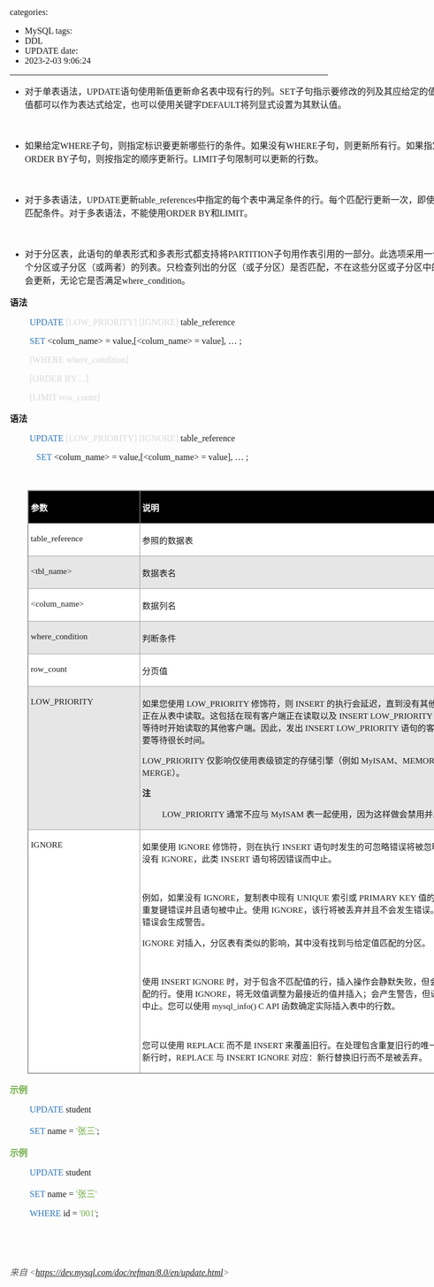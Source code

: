 categories:
- MySQL
tags:
- DDL
- UPDATE
date:
- 2023-2-03 9:06:24
---

<body lang=zh-CN style='font-family:"Microsoft YaHei UI";font-size:12.0pt'>
<!--StartFragment-->

<div style='direction:ltr;border-width:100%'>

<div style='direction:ltr;margin-top:0in;margin-left:0in;width:8.5909in'>

<div style='direction:ltr;margin-top:0in;margin-left:0in;width:8.5909in'>

<ul type=disc style='direction:ltr;unicode-bidi:embed;margin-top:0in;
 margin-bottom:0in'>
 <li style='margin-top:0;margin-bottom:0;vertical-align:middle'><span
     style='font-family:"Microsoft YaHei UI";font-size:12.0pt'>对于单表语法，</span><span
     style='font-family:"Comic Sans MS";font-size:12.0pt'>UPDATE</span><span
     style='font-family:"Microsoft YaHei UI";font-size:12.0pt'>语句使用新值更新命名表中现有行的列。</span><span
     style='font-family:"Comic Sans MS";font-size:12.0pt'>SET</span><span
     style='font-family:"Microsoft YaHei UI";font-size:12.0pt'>子句指示要修改的列及其应给定的值。每个值都可以作为表达式给定，也可以使用关键字</span><span
     style='font-family:"Comic Sans MS";font-size:12.0pt'>DEFAULT</span><span
     style='font-family:"Microsoft YaHei UI";font-size:12.0pt'>将列显式设置为其默认值。</span></li>
</ul>

<p style='margin-left:.375in;font-family:"Comic Sans MS";font-size:
12.0pt'>&nbsp;</p>

<ul type=disc style='direction:ltr;unicode-bidi:embed;margin-top:0in;
 margin-bottom:0in'>
 <li style='margin-top:0;margin-bottom:0;vertical-align:middle'><span
     style='font-family:"Microsoft YaHei UI";font-size:12.0pt'>如果给定</span><span
     style='font-family:"Comic Sans MS";font-size:12.0pt'>WHERE</span><span
     style='font-family:"Microsoft YaHei UI";font-size:12.0pt'>子句，则指定标识要更新哪些行的条件。如果没有</span><span
     style='font-family:"Comic Sans MS";font-size:12.0pt'>WHERE</span><span
     style='font-family:"Microsoft YaHei UI";font-size:12.0pt'>子句，则更新所有行。如果指定了</span><span
     style='font-family:"Comic Sans MS";font-size:12.0pt'>ORDER BY</span><span
     style='font-family:"Microsoft YaHei UI";font-size:12.0pt'>子句，则按指定的顺序更新行。</span><span
     style='font-family:"Comic Sans MS";font-size:12.0pt'>LIMIT</span><span
     style='font-family:"Microsoft YaHei UI";font-size:12.0pt'>子句限制可以更新的行数。</span></li>
</ul>

<p style='margin-left:.375in;font-family:"Comic Sans MS";font-size:
12.0pt'>&nbsp;</p>

<ul type=disc style='direction:ltr;unicode-bidi:embed;margin-top:0in;
 margin-bottom:0in'>
 <li style='margin-top:0;margin-bottom:0;vertical-align:middle'><span
     style='font-family:"Microsoft YaHei UI";font-size:12.0pt'>对于多表语法，</span><span
     style='font-family:"Comic Sans MS";font-size:12.0pt'>UPDATE</span><span
     style='font-family:"Microsoft YaHei UI";font-size:12.0pt'>更新</span><span
     style='font-family:"Comic Sans MS";font-size:12.0pt'>table_references</span><span
     style='font-family:"Microsoft YaHei UI";font-size:12.0pt'>中指定的每个表中满足条件的行。每个匹配行更新一次，即使它多次匹配条件。对于多表语法，不能使用</span><span
     style='font-family:"Comic Sans MS";font-size:12.0pt'>ORDER BY</span><span
     style='font-family:"Microsoft YaHei UI";font-size:12.0pt'>和</span><span
     style='font-family:"Comic Sans MS";font-size:12.0pt'>LIMIT</span><span
     style='font-family:"Microsoft YaHei UI";font-size:12.0pt'>。</span></li>
</ul>

<p style='margin-left:.375in;font-family:"Comic Sans MS";font-size:
12.0pt'>&nbsp;</p>

<ul type=disc style='direction:ltr;unicode-bidi:embed;margin-top:0in;
 margin-bottom:0in'>
 <li style='margin-top:0;margin-bottom:0;vertical-align:middle'><span
     style='font-family:"Microsoft YaHei UI";font-size:12.0pt'>对于分区表，此语句的单表形式和多表形式都支持将</span><span
     style='font-family:"Comic Sans MS";font-size:12.0pt'>PARTITION</span><span
     style='font-family:"Microsoft YaHei UI";font-size:12.0pt'>子句用作表引用的一部分。此选项采用一个或多个分区或子分区（或两者）的列表。只检查列出的分区（或子分区）是否匹配，不在这些分区或子分区中的行不会更新，无论它是否满足</span><span
     style='font-family:"Comic Sans MS";font-size:12.0pt'>where_condition</span><span
     style='font-family:"Microsoft YaHei UI";font-size:12.0pt'>。</span></li>
</ul>

<p style='font-family:"Microsoft YaHei UI";font-size:12.0pt'><span
style='font-weight:bold'>语法</span></p>

<p style='margin-left:.375in;font-family:"Comic Sans MS";font-size:
12.0pt'><span style='color:#2E75B5'>UPDATE </span><span style='color:#D8D8D8'>[LOW_PRIORITY]
[IGNORE]</span> table_reference</p>

<p style='margin-left:.375in;font-family:"Comic Sans MS";font-size:
12.0pt'><span style='color:#2E75B5' lang=zh-CN>SET </span><span lang=en-US>&lt;</span><span
lang=zh-CN>col</span><span lang=en-US>um</span><span lang=zh-CN>_name</span><span
lang=en-US>&gt;</span><span lang=zh-CN> = value</span><span lang=en-US>,[&lt;</span><span
lang=zh-CN>col</span><span lang=en-US>um</span><span lang=zh-CN>_name</span><span
lang=en-US>&gt;</span><span lang=zh-CN> = value</span><span lang=en-US>], … ;</span></p>

<p style='margin-left:.375in;font-family:"Comic Sans MS";font-size:
12.0pt;color:#D8D8D8'>[WHERE where_condition]</p>

<p style='margin-left:.375in;font-family:"Comic Sans MS";font-size:
12.0pt;color:#D8D8D8'>[ORDER BY ...]</p>

<p style='margin-left:.375in;font-family:"Comic Sans MS";font-size:
12.0pt;color:#D8D8D8'>[LIMIT row_count]</p>

<p style='font-family:"Microsoft YaHei UI";font-size:12.0pt'><span
style='font-weight:bold'>语法</span></p>

<p style='margin-left:.375in;font-family:"Comic Sans MS";font-size:
12.0pt'><span style='color:#2E75B5'>UPDATE </span><span style='color:#D8D8D8'>[LOW_PRIORITY]
[IGNORE]</span> table_reference</p>

<p style='margin-left:.375in;font-family:"Comic Sans MS";font-size:
12.0pt'><span lang=zh-CN><span style='mso-spacerun:yes'>   </span></span><span
style='color:#2E75B5' lang=zh-CN>SET </span><span lang=en-US>&lt;</span><span
lang=zh-CN>col</span><span lang=en-US>um</span><span lang=zh-CN>_name</span><span
lang=en-US>&gt;</span><span lang=zh-CN> = value</span><span lang=en-US>,[&lt;</span><span
lang=zh-CN>col</span><span lang=en-US>um</span><span lang=zh-CN>_name</span><span
lang=en-US>&gt;</span><span lang=zh-CN> = value</span><span lang=en-US>], … ;</span></p>

<p style='margin-left:.375in;font-family:"Comic Sans MS";font-size:
12.0pt'>&nbsp;</p>

<div style='direction:ltr'>

<table border=1 cellpadding=0 cellspacing=0 valign=top style='direction:ltr;
 border-collapse:collapse;border-style:solid;border-color:#A3A3A3;border-width:
 1pt;margin-left:.3333in' title="" summary="">
 <tr>
  <td style='border-style:solid;border-color:#A3A3A3;border-width:1pt;
  background-color:black;vertical-align:top;width:2.0083in;padding:2.0pt 3.0pt 2.0pt 3.0pt'>
  <p style='font-family:"Microsoft YaHei UI";font-size:11.5pt;
  color:white'><span style='font-weight:bold'>参数</span></p>
  </td>
  <td style='border-style:solid;border-color:#A3A3A3;border-width:1pt;
  background-color:black;vertical-align:top;width:6.1194in;padding:2.0pt 3.0pt 2.0pt 3.0pt'>
  <p style='font-family:"Microsoft YaHei UI";font-size:11.5pt;
  color:white'><span style='font-weight:bold'>说明</span></p>
  </td>
 </tr>
 <tr>
  <td style='border-style:solid;border-color:#A3A3A3;border-width:1pt;
  background-color:white;vertical-align:top;width:2.0083in;padding:2.0pt 3.0pt 2.0pt 3.0pt'>
  <p style='font-family:"Comic Sans MS";font-size:11.5pt'>table_reference</p>
  </td>
  <td style='border-style:solid;border-color:#A3A3A3;border-width:1pt;
  background-color:white;vertical-align:top;width:6.1194in;padding:2.0pt 3.0pt 2.0pt 3.0pt'>
  <p style='font-family:"Microsoft YaHei UI";font-size:11.5pt'>参照的数据表</p>
  </td>
 </tr>
 <tr>
  <td style='border-style:solid;border-color:#A3A3A3;border-width:1pt;
  background-color:#E7E6E6;vertical-align:top;width:2.0083in;padding:2.0pt 3.0pt 2.0pt 3.0pt'>
  <p style='font-family:"Comic Sans MS";font-size:11.5pt'
  lang=en-US>&lt;tbl_name&gt;</p>
  </td>
  <td style='border-style:solid;border-color:#A3A3A3;border-width:1pt;
  background-color:#E7E6E6;vertical-align:top;width:6.1194in;padding:2.0pt 3.0pt 2.0pt 3.0pt'>
  <p style='font-family:"Microsoft YaHei UI";font-size:11.5pt'>数据表名</p>
  </td>
 </tr>
 <tr>
  <td style='border-style:solid;border-color:#A3A3A3;border-width:1pt;
  background-color:white;vertical-align:top;width:2.0083in;padding:2.0pt 3.0pt 2.0pt 3.0pt'>
  <p style='font-family:"Comic Sans MS";font-size:11.5pt'
  lang=en-US>&lt;colum_name&gt;</p>
  </td>
  <td style='border-style:solid;border-color:#A3A3A3;border-width:1pt;
  background-color:white;vertical-align:top;width:6.1194in;padding:2.0pt 3.0pt 2.0pt 3.0pt'>
  <p style='font-family:"Microsoft YaHei UI";font-size:11.5pt'>数据列名</p>
  </td>
 </tr>
 <tr>
  <td style='border-style:solid;border-color:#A3A3A3;border-width:1pt;
  background-color:#E7E6E6;vertical-align:top;width:2.0083in;padding:2.0pt 3.0pt 2.0pt 3.0pt'>
  <p style='font-family:"Comic Sans MS";font-size:11.5pt'>where_condition</p>
  </td>
  <td style='border-style:solid;border-color:#A3A3A3;border-width:1pt;
  background-color:#E7E6E6;vertical-align:top;width:6.1194in;padding:2.0pt 3.0pt 2.0pt 3.0pt'>
  <p style='font-family:"Microsoft YaHei UI";font-size:11.5pt'>判断条件</p>
  </td>
 </tr>
 <tr>
  <td style='border-style:solid;border-color:#A3A3A3;border-width:1pt;
  background-color:white;vertical-align:top;width:2.0083in;padding:2.0pt 3.0pt 2.0pt 3.0pt'>
  <p style='font-family:"Comic Sans MS";font-size:11.5pt'>row_count</p>
  </td>
  <td style='border-style:solid;border-color:#A3A3A3;border-width:1pt;
  background-color:white;vertical-align:top;width:6.1194in;padding:2.0pt 3.0pt 2.0pt 3.0pt'>
  <p style='font-family:"Microsoft YaHei UI";font-size:11.5pt'>分页值</p>
  </td>
 </tr>
 <tr>
  <td style='border-style:solid;border-color:#A3A3A3;border-width:1pt;
  background-color:#E7E6E6;vertical-align:top;width:2.0083in;padding:2.0pt 3.0pt 2.0pt 3.0pt'>
  <p style='font-family:"Comic Sans MS";font-size:11.5pt'>LOW_PRIORITY</p>
  </td>
  <td style='border-style:solid;border-color:#A3A3A3;border-width:1pt;
  background-color:#E7E6E6;vertical-align:top;width:6.1888in;padding:2.0pt 3.0pt 2.0pt 3.0pt'>
  <p style='font-size:11.5pt'><span style='font-family:"Microsoft YaHei UI"'>如果您使用</span><span
  style='font-family:"Comic Sans MS"'> LOW_PRIORITY </span><span
  style='font-family:"Microsoft YaHei UI"'>修饰符，则</span><span style='font-family:
  "Comic Sans MS"'> INSERT </span><span style='font-family:"Microsoft YaHei UI"'>的执行会延迟，直到没有其他客户端正在从表中读取。这包括在现有客户端正在读取以及</span><span
  style='font-family:"Comic Sans MS"'> INSERT LOW_PRIORITY </span><span
  style='font-family:"Microsoft YaHei UI"'>语句正在等待时开始读取的其他客户端。因此，发出</span><span
  style='font-family:"Comic Sans MS"'> INSERT LOW_PRIORITY </span><span
  style='font-family:"Microsoft YaHei UI"'>语句的客户端可能要等待很长时间。</span></p>
  <p style='font-size:11.5pt'><span style='font-family:"Comic Sans MS"'>LOW_PRIORITY
  </span><span style='font-family:"Microsoft YaHei UI"'>仅影响仅使用表级锁定的存储引擎（例如</span><span
  style='font-family:"Comic Sans MS"'> MyISAM</span><span style='font-family:
  "Microsoft YaHei UI"'>、</span><span style='font-family:"Comic Sans MS"'>MEMORY
  </span><span style='font-family:"Microsoft YaHei UI"'>和</span><span
  style='font-family:"Comic Sans MS"'> MERGE</span><span style='font-family:
  "Microsoft YaHei UI"'>）。</span></p>
  <p style='font-family:"Microsoft YaHei UI";font-size:11.5pt'><span
  style='font-weight:bold'>注</span></p>
  <p style='margin-left:.375in;font-size:11.5pt'><span
  style='font-family:"Comic Sans MS"'>LOW_PRIORITY </span><span
  style='font-family:"Microsoft YaHei UI"'>通常不应与</span><span style='font-family:
  "Comic Sans MS"'> MyISAM </span><span style='font-family:"Microsoft YaHei UI"'>表一起使用，因为这样做会禁用并发插入</span></p>
  </td>
 </tr>
 <tr>
  <td style='border-style:solid;border-color:#A3A3A3;border-width:1pt;
  background-color:white;vertical-align:top;width:2.0083in;padding:2.0pt 3.0pt 2.0pt 3.0pt'>
  <p style='font-family:"Comic Sans MS";font-size:11.5pt'>IGNORE</p>
  </td>
  <td style='border-style:solid;border-color:#A3A3A3;border-width:1pt;
  background-color:white;vertical-align:top;width:6.1888in;padding:2.0pt 3.0pt 2.0pt 3.0pt'>
  <p style='font-size:11.5pt'><span style='font-family:"Microsoft YaHei UI"'>如果使用</span><span
  style='font-family:"Comic Sans MS"'> IGNORE </span><span style='font-family:
  "Microsoft YaHei UI"'>修饰符，则在执行</span><span style='font-family:"Comic Sans MS"'>
  INSERT </span><span style='font-family:"Microsoft YaHei UI"'>语句时发生的可忽略错误将被忽略。如果没有</span><span
  style='font-family:"Comic Sans MS"'> IGNORE</span><span style='font-family:
  "Microsoft YaHei UI"'>，此类</span><span style='font-family:"Comic Sans MS"'>
  INSERT </span><span style='font-family:"Microsoft YaHei UI"'>语句将因错误而中止。</span></p>
  <p style='font-family:"Comic Sans MS";font-size:11.5pt'>&nbsp;</p>
  <p style='font-size:11.5pt'><span style='font-family:"Microsoft YaHei UI"'>例如，如果没有</span><span
  style='font-family:"Comic Sans MS"'> IGNORE</span><span style='font-family:
  "Microsoft YaHei UI"'>，复制表中现有</span><span style='font-family:"Comic Sans MS"'>
  UNIQUE </span><span style='font-family:"Microsoft YaHei UI"'>索引或</span><span
  style='font-family:"Comic Sans MS"'> PRIMARY KEY </span><span
  style='font-family:"Microsoft YaHei UI"'>值的行会导致重复键错误并且语句被中止。使用</span><span
  style='font-family:"Comic Sans MS"'> IGNORE</span><span style='font-family:
  "Microsoft YaHei UI"'>，该行将被丢弃并且不会发生错误。忽略的错误会生成警告。</span></p>
  <p style='font-size:11.5pt'><span style='font-family:"Comic Sans MS"'>IGNORE
  </span><span style='font-family:"Microsoft YaHei UI"'>对插入，分区表有类似的影响，其中没有找到与给定值匹配的分区。</span></p>
  <p style='font-family:"Comic Sans MS";font-size:11.5pt'>&nbsp;</p>
  <p style='font-size:11.5pt'><span style='font-family:"Microsoft YaHei UI"'>使用</span><span
  style='font-family:"Comic Sans MS"'> INSERT IGNORE </span><span
  style='font-family:"Microsoft YaHei UI"'>时，对于包含不匹配值的行，插入操作会静默失败，但会插入匹配的行。使用</span><span
  style='font-family:"Comic Sans MS"'> IGNORE</span><span style='font-family:
  "Microsoft YaHei UI"'>，将无效值调整为最接近的值并插入；会产生警告，但语句不会中止。您可以使用</span><span
  style='font-family:"Comic Sans MS"'> mysql_info() C API </span><span
  style='font-family:"Microsoft YaHei UI"'>函数确定实际插入表中的行数。</span></p>
  <p style='font-family:"Comic Sans MS";font-size:11.5pt'>&nbsp;</p>
  <p style='font-size:11.5pt'><span style='font-family:"Microsoft YaHei UI"'>您可以使用</span><span
  style='font-family:"Comic Sans MS"'> REPLACE </span><span style='font-family:
  "Microsoft YaHei UI"'>而不是</span><span style='font-family:"Comic Sans MS"'>
  INSERT </span><span style='font-family:"Microsoft YaHei UI"'>来覆盖旧行。在处理包含重复旧行的唯一键值的新行时，</span><span
  style='font-family:"Comic Sans MS"'>REPLACE </span><span style='font-family:
  "Microsoft YaHei UI"'>与</span><span style='font-family:"Comic Sans MS"'>
  INSERT IGNORE </span><span style='font-family:"Microsoft YaHei UI"'>对应：新行替换旧行而不是被丢弃。</span></p>
  </td>
 </tr>
</table>

</div>

<p style='font-family:"Microsoft YaHei UI";font-size:12.0pt;
color:#70AD47'><span style='font-weight:bold'>示例</span></p>

<p style='margin-left:.375in;font-family:"Comic Sans MS";font-size:
12.0pt' lang=en-US><span style='color:#2E75B5'>UPDATE</span> student</p>

<p style='margin-left:.375in;font-size:12.0pt'><span
style='font-family:"Comic Sans MS";color:#2E75B5' lang=en-US>SET</span><span
style='font-family:"Comic Sans MS"' lang=en-US> name = </span><span
style='font-family:"Comic Sans MS";color:#70AD47' lang=en-US>'</span><span
style='font-family:"Microsoft YaHei UI";color:#70AD47' lang=zh-CN>张三</span><span
style='font-family:"Comic Sans MS";color:#70AD47' lang=en-US>'</span><span
style='font-family:"Comic Sans MS"' lang=en-US>;</span></p>

<p style='font-family:"Microsoft YaHei UI";font-size:12.0pt;
color:#70AD47'><span style='font-weight:bold'>示例</span></p>

<p style='margin-left:.375in;font-family:"Comic Sans MS";font-size:
12.0pt' lang=en-US><span style='color:#2E75B5'>UPDATE</span> student</p>

<p style='margin-left:.375in;font-size:12.0pt'><span
style='font-family:"Comic Sans MS";color:#2E75B5' lang=en-US>SET</span><span
style='font-family:"Comic Sans MS"' lang=en-US> name = </span><span
style='font-family:"Comic Sans MS";color:#70AD47' lang=en-US>'</span><span
style='font-family:"Microsoft YaHei UI";color:#70AD47' lang=zh-CN>张三</span><span
style='font-family:"Comic Sans MS";color:#70AD47' lang=en-US>'</span></p>

<p style='margin-left:.375in;font-family:"Comic Sans MS";font-size:
12.0pt' lang=en-US><span style='color:#2E75B5'>WHERE</span> id = <span
style='color:#70AD47'>'001'</span>;</p>

<p style='font-family:"Comic Sans MS";font-size:12.0pt' lang=en-US>&nbsp;</p>

<p style='font-family:"Comic Sans MS";font-size:12.0pt'>&nbsp;</p>

<p><cite style='font-size:12.0pt;color:#595959'><span
style='font-family:"Microsoft YaHei UI"'>来自</span><span style='font-family:
"Comic Sans MS"'> &lt;</span><a
href="https://dev.mysql.com/doc/refman/8.0/en/update.html"><span
style='font-family:"Comic Sans MS"'>https://dev.mysql.com/doc/refman/8.0/en/update.html</span></a><span
style='font-family:"Comic Sans MS"'>&gt; </span></cite></p>

</div>

</div>

</div>

<!--EndFragment-->
</body>
